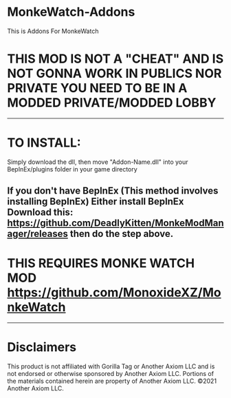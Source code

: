 # MonkeWatch-Addons
This is Addons For MonkeWatch 
# THIS MOD IS NOT A "CHEAT" AND IS NOT GONNA WORK IN PUBLICS NOR PRIVATE YOU NEED TO BE IN A MODDED PRIVATE/MODDED LOBBY
------------------------------------------------------------------------------------------------------------------------
# TO INSTALL: 
Simply download the dll, then move "Addon-Name.dll" into your BepInEx/plugins folder in your game directory

If you don't have BepInEx (This method involves installing BepInEx)
Either install BepInEx Download this: https://github.com/DeadlyKitten/MonkeModManager/releases then do the step above.
------------------------------------------------------------------------------------------------------------------------
# THIS REQUIRES MONKE WATCH MOD https://github.com/MonoxideXZ/MonkeWatch
------------------------------------------------------------------------------------------------------------------------
# Disclaimers
This product is not affiliated with Gorilla Tag or Another Axiom LLC and is not endorsed or otherwise sponsored by Another Axiom LLC. Portions of the materials contained herein are property of Another Axiom LLC. ©2021 Another Axiom LLC.
